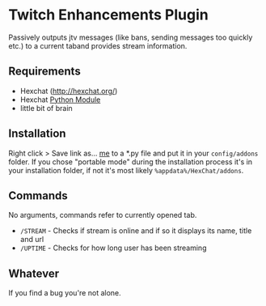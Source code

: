 Twitch Enhancements Plugin
===

Passively outputs jtv messages (like bans, sending messages too quickly etc.) to a current taband provides stream information.

Requirements
------------

* Hexchat (http://hexchat.org/)
* Hexchat [Python Module](http://i.imgur.com/ykfQaUY.png)
* little bit of brain

Installation
------------

Right click > Save link as... [me](https://raw.githubusercontent.com/hexchat/hexchat-addons/master/python/twitch_enhancements/twitch_enchancements.py) to a *.py file and put it in your `config/addons` folder. If you chose "portable mode" during the installation process it's in your installation folder, if not it's most likely `%appdata%/HexChat/addons`.

Commands
--------

No arguments, commands refer to currently opened tab.

* `/STREAM` - Checks if stream is online and if so it displays its name, title and url
* `/UPTIME` - Checks for how long user has been streaming

Whatever
--------

If you find a bug you're not alone.